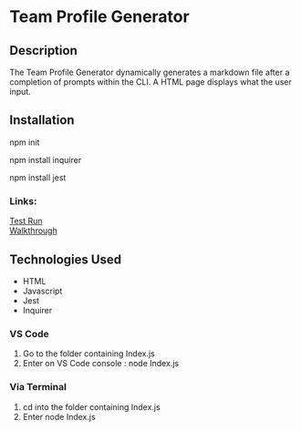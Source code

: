 # Team Profile Generator

## Description
The Team Profile Generator dynamically generates a markdown file after a completion of prompts within the CLI. A HTML page displays what the user input.

## Installation

npm init

npm install inquirer

npm install jest


### Links: 
[Test Run](https://drive.google.com/file/d/1yGKtV3aSIgCH_N657g0XH8IP9oWS1g0v/view) <br>
[Walkthrough](https://drive.google.com/file/d/1FMgZdZE-dgJhDh1Ensw0DFyy_pwWkJdR/view)


## Technologies Used
* HTML
* Javascript
* Jest
* Inquirer

### VS Code

1. Go to the folder containing Index.js
2. Enter on VS Code console : node Index.js

### Via Terminal 
1. cd into the folder containing Index.js
2. Enter node Index.js

